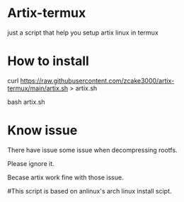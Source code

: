 # Artix-termux
just a script that help you setup artix linux in termux
# How to install
curl https://raw.githubusercontent.com/zcake3000/artix-termux/main/artix.sh > artix.sh

bash artix.sh
# Know issue

There have issue some issue when decompressing rootfs.

Please ignore it.

Becase artix work fine with those issue.

#This script is based on anlinux's arch linux install scipt.
